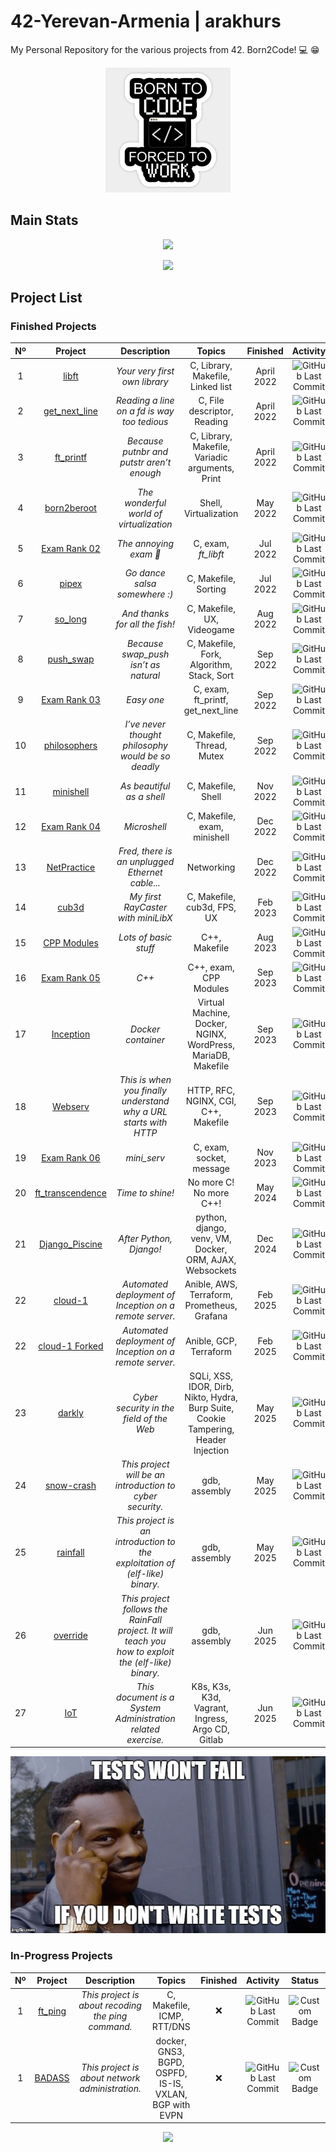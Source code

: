 # 42-Yerevan-Armenia | arakhurs
My Personal Repository for the various projects from 42. Born2Code! :computer: :grin:

<p align="center">
  <a href="https://www.42yerevan.am/">
    <img src="https://github.com/Aramxxx8691/Git_Images/blob/master/btc.png" with=200 height=200>
  </a>
</p>



## Main Stats

<p align="center">
  <a href="https://profile.intra.42.fr/users/arakhurs">
    <img src="https://badgen.net/badge/Born2Code/arakhurs/blue?cache=86400&icon=https://meta.intra.42.fr/images/42_logo.svg">
  </a>
</p>

<p align="center">
  <a href="https://github.com/Aramxxx8691/42-Yerevan-Armenia">
    <img src="https://badge.mediaplus.ma/greenbinary/arakhurs?1337Badge=off&UM6P=off">
<!--     <img src="https://badge42.vercel.app/api/v2/cl2hghdn0015509jwbq3g6pgx/stats?cursusId=21&coalitionId=undefined"> -->
  </a>
</p>

## Project List

### Finished Projects

|  Nº  | Project | Description | Topics | Finished | Activity | Status |
| :--: | :-----: | :---------: | :----: | :------: | :------: | :----: |
| 1 | [libft](https://github.com/Aramxxx8691/Libft-42) | *Your very first own library* | C, Library, Makefile, Linked list | April 2022 | ![GitHub Last Commit](https://img.shields.io/github/last-commit/Aramxxx8691/Libft-42/master) | ![Custom Badge](https://badgen.net/badge/Score/125%25/green?labelColor=blue&scale=2&cache=86400) |
| 2 | [get_next_line](https://github.com/Aramxxx8691/Get-Next-Line-42) | *Reading a line on a *fd* is way too tedious* | C, File descriptor, Reading | April 2022 | ![GitHub Last Commit](https://img.shields.io/github/last-commit/Aramxxx8691/Get-Next-Line-42/master) | ![Custom Badge](https://badgen.net/badge/Score/125%25/green?labelColor=blue&scale=2&cache=86400) |
| 3 | [ft_printf](https://github.com/Aramxxx8691/PrintF-42) | *Because putnbr and putstr aren’t enough* | C, Library, Makefile, Variadic arguments, Print | April 2022 | ![GitHub Last Commit](https://img.shields.io/github/last-commit/Aramxxx8691/PrintF-42/master) | ![Custom Badge](https://badgen.net/badge/Score/100%25/green?labelColor=blue&scale=2&cache=86400) |
| 4 | [born2beroot](https://github.com/Aramxxx8691/Born2beRoot-42) | *The wonderful world of virtualization* | Shell, Virtualization | May 2022 | ![GitHub Last Commit](https://img.shields.io/github/last-commit/Aramxxx8691/Born2beRoot-42/master) | ![Custom Badge](https://badgen.net/badge/Score/110%25/green?labelColor=blue&scale=2&cache=86400) |
| 5 | [Exam Rank 02](https://github.com/42-Yerevan-Armenia/Exam_Rank_02) | *The annoying exam 👹* | C, exam, *ft_libft* | Jul 2022 | ![GitHub Last Commit](https://img.shields.io/github/last-commit/Aramxxx8691/Exam_Rank_02/master) | ![Custom Badge](https://badgen.net/badge/Score/100%25/green?labelColor=blue&scale=2&cache=86400) |
| 6 | [pipex](https://github.com/42-Yerevan-Armenia/Pipex-42) | *Go dance salsa somewhere :)* | C, Makefile, Sorting | Jul 2022 | ![GitHub Last Commit](https://img.shields.io/github/last-commit/Aramxxx8691/Pipex-42/master) | ![Custom Badge](https://badgen.net/badge/Score/100%25/green?labelColor=blue&scale=2&cache=86400) |
| 7 | [so_long](https://github.com/42-Yerevan-Armenia/So_long-42) | *And thanks for all the fish!* | C, Makefile, UX, Videogame | Aug 2022 | ![GitHub Last Commit](https://img.shields.io/github/last-commit/Aramxxx8691/So_long-42/master) | ![Custom Badge](https://badgen.net/badge/Score/117%25/green?labelColor=blue&scale=2&cache=86400) |
| 8 | [push_swap](https://github.com/42-Yerevan-Armenia/Push_swap-42) | *Because swap_push isn’t as natural* | C, Makefile, Fork, Algorithm, Stack, Sort | Sep 2022 | ![GitHub Last Commit](https://img.shields.io/github/last-commit/Aramxxx8691/Push_swap-42/master) | ![Custom Badge](https://badgen.net/badge/Score/84%25/green?labelColor=blue&scale=2&cache=86400) |
| 9 | [Exam Rank 03](https://github.com/42-Yerevan-Armenia/Exam_Rank_03) | *Easy one* | C, exam, ft_printf, get_next_line | Sep 2022 | ![GitHub Last Commit](https://img.shields.io/github/last-commit/Aramxxx8691/Exam_Rank_03/master) | ![Custom Badge](https://badgen.net/badge/Score/100%25/green?labelColor=blue&scale=2&cache=86400) |
| 10 | [philosophers](https://github.com/42-Yerevan-Armenia/Philosophers-42) | *I’ve never thought philosophy would be so deadly* | C, Makefile, Thread, Mutex | Sep 2022 | ![GitHub Last Commit](https://img.shields.io/github/last-commit/Aramxxx8691/Philosophers-42/master) | ![Custom Badge](https://badgen.net/badge/Score/100%25/green?labelColor=blue&scale=2&cache=86400) |
| 11 | [minishell](https://github.com/42-Yerevan-Armenia/Minishell-42) | *As beautiful as a shell* | C, Makefile, Shell | Nov 2022 | ![GitHub Last Commit](https://img.shields.io/github/last-commit/Aramxxx8691/Minishell-42/master) | ![Custom Badge](https://badgen.net/badge/Score/100%25/green?labelColor=blue&scale=2&cache=86400) |
| 12 | [Exam Rank 04](https://github.com/42-Yerevan-Armenia/Exam_Rank_04) | *Microshell* | C, Makefile, exam, minishell | Dec 2022 | ![GitHub Last Commit](https://img.shields.io/github/last-commit/Aramxxx8691/Exam_Rank_04/master) | ![Custom Badge](https://badgen.net/badge/Score/100%25/green?labelColor=blue&scale=2&cache=86400) |
| 13 | [NetPractice](https://github.com/42-Yerevan-Armenia/NetPractice-42) | *Fred, there is an unplugged Ethernet cable...* | Networking | Dec 2022 | ![GitHub Last Commit](https://img.shields.io/github/last-commit/Aramxxx8691/NetPractice-42/master) | ![Custom Badge](https://badgen.net/badge/Score/100%25/green?labelColor=blue&scale=2&cache=86400) |
| 14 | [cub3d](https://github.com/42-Yerevan-Armenia/Cub3d-42) | *My first RayCaster with miniLibX* | C, Makefile, cub3d, FPS, UX | Feb 2023  | ![GitHub Last Commit](https://img.shields.io/github/last-commit/Aramxxx8691/Cub3d-42/master) | ![Custom Badge](https://badgen.net/badge/Score/110%25/green?labelColor=blue&scale=2&cache=86400) |
| 15 | [CPP Modules](https://github.com/42-Yerevan-Armenia/CPP-42) | *Lots of basic stuff* | C++, Makefile | Aug 2023 | ![GitHub Last Commit](https://img.shields.io/github/last-commit/Aramxxx8691/CPP-42/master) | ![Custom Badge](https://badgen.net/badge/Score/100%25/green?labelColor=blue&scale=2&cache=86400) |
| 16 | [Exam Rank 05](https://github.com/42-Yerevan-Armenia/Exam_Rank_05) | *C++* | C++, exam, CPP Modules | Sep 2023 | ![GitHub Last Commit](https://img.shields.io/github/last-commit/Aramxxx8691/Exam_Rank_05/master) | ![Custom Badge](https://badgen.net/badge/Score/100%25/green?labelColor=blue&scale=2&cache=86400) |
| 17 | [Inception](https://github.com/42-Yerevan-Armenia/Inception-42) | *Docker container* | Virtual Machine, Docker, NGINX, WordPress, MariaDB, Makefile | Sep 2023 | ![GitHub Last Commit](https://img.shields.io/github/last-commit/Aramxxx8691/Inception-42/master) | ![Custom Badge](https://badgen.net/badge/Score/100%25/green?labelColor=blue&scale=2&cache=86400) |
| 18 | [Webserv](https://github.com/42-Yerevan-Armenia/Webserv-42) | *This is when you finally understand why a URL starts with HTTP* | HTTP, RFC, NGINX, CGI, C++, Makefile | Sep 2023 | ![GitHub Last Commit](https://img.shields.io/github/last-commit/Aramxxx8691/Webserv-42/master) | ![Custom Badge](https://badgen.net/badge/Score/100%25/green?labelColor=blue&scale=2&cache=86400) |
| 19 | [Exam Rank 06](https://github.com/42-Yerevan-Armenia/Exam_Rank_06) | *mini_serv* | C, exam, socket, message | Nov 2023 | ![GitHub Last Commit](https://img.shields.io/github/last-commit/Aramxxx8691/Exam_Rank_06/master) | ![Custom Badge](https://badgen.net/badge/Score/100%25/green?labelColor=blue&scale=2&cache=86400) |
| 20 | [ft_transcendence](https://github.com/42-Yerevan-Armenia/ft_transcendence-42) | *Time to shine!* | No more C! No more C++! | May 2024 | ![GitHub Last Commit](https://img.shields.io/github/last-commit/Aramxxx8691/ft_transcendence-42/master) | ![Custom Badge](https://badgen.net/badge/Score/105%25/green?labelColor=blue&scale=2&cache=86400) |
| 21 | [Django_Piscine](https://github.com/Aramxxx8691/Django-42) | *After Python, Django!* | python, django, venv, VM, Docker, ORM, AJAX, Websockets | Dec 2024 | ![GitHub Last Commit](https://img.shields.io/github/last-commit/Aramxxx8691/Django-42/master) | ![Custom Badge](https://badgen.net/badge/Score/100%25/green?labelColor=blue&scale=2&cache=86400) |
| 22 | [cloud-1](https://github.com/42-Yerevan-Armenia/Cloud-1-42) | *Automated deployment of Inception on a remote server.* | Anible, AWS, Terraform, Prometheus, Grafana | Feb 2025 | ![GitHub Last Commit](https://img.shields.io/github/last-commit/Aramxxx8691/Cloud-1-42/master) | ![Custom Badge](https://badgen.net/badge/Score/100%25/green?labelColor=blue&scale=2&cache=86400) |
| 22 | [cloud-1 Forked](https://github.com/42-Yerevan-Armenia/Cloud-1) | *Automated deployment of Inception on a remote server.* | Anible, GCP, Terraform | Feb 2025 | ![GitHub Last Commit](https://img.shields.io/github/last-commit/Aramxxx8691/Cloud-1-42/master) | ![Custom Badge](https://badgen.net/badge/Score/100%25/green?labelColor=blue&scale=2&cache=86400) |
| 23 | [darkly](https://github.com/42-Yerevan-Armenia/Darkly-42) | *Cyber security in the field of the Web* | SQLi, XSS, IDOR, Dirb, Nikto, Hydra, Burp Suite, Cookie Tampering, Header Injection | May 2025 | ![GitHub Last Commit](https://img.shields.io/github/last-commit/42-Yerevan-Armenia/Darkly-42/master) | ![Custom Badge](https://badgen.net/badge/Score/100%25/green?labelColor=blue&scale=2&cache=86400) |
| 24 | [snow-crash](https://github.com/42-Yerevan-Armenia/SnowCrash-42) | *This project will be an introduction to cyber security.* | gdb, assembly | May 2025 | ![GitHub Last Commit](https://img.shields.io/github/last-commit/42-Yerevan-Armenia/SnowCrash-42/master) | ![Custom Badge](https://badgen.net/badge/Score/100%25/green?labelColor=blue&scale=2&cache=86400) |
| 25 | [rainfall](https://github.com/42-Yerevan-Armenia/Rainfall-42) | *This project is an introduction to the exploitation of (elf-like) binary.* | gdb, assembly | May 2025 | ![GitHub Last Commit](https://img.shields.io/github/last-commit/42-Yerevan-Armenia/Rainfall-42/master) | ![Custom Badge](https://badgen.net/badge/Score/100%25/green?labelColor=blue&scale=2&cache=86400) |
| 26 | [override](https://github.com/42-Yerevan-Armenia/OverRide-42) | *This project follows the RainFall project. It will teach you how to exploit the (elf-like) binary.* | gdb, assembly | Jun 2025 | ![GitHub Last Commit](https://img.shields.io/github/last-commit/Aramxxx8691/OverRide-42/master) | ![Custom Badge](https://badgen.net/badge/Score/125%25/green?labelColor=blue&scale=2&cache=86400) |
| 27 | [IoT](https://github.com/Aramxxx8691/IoT-42) | *This document is a System Administration related exercise.* | K8s, K3s, K3d, Vagrant, Ingress, Argo CD, Gitlab  | Jun 2025 | ![GitHub Last Commit](https://img.shields.io/github/last-commit/Aramxxx8691/IoT-42/master) | ![Custom Badge](https://badgen.net/badge/Score/125%25/green?labelColor=blue&scale=2&cache=86400) |

<p align="center">
  <a href="https://github.com/Aramxxx8691/Tester-42">
    <img src="https://github.com/Aramxxx8691/Git_Images/blob/master/meme_testing.png">
  </a>
</p>

### In-Progress Projects

|  Nº  | Project | Description | Topics | Finished | Activity | Status |
| :--: | :-----: | :---------: | :----: | :------: | :------: | :----: |
| 1 | [ft_ping](https://github.com/Aramxxx8691/Ping-42) | *This project is about recoding the ping command.* | C, Makefile, ICMP, RTT/DNS | ❌ | ![GitHub Last Commit](https://img.shields.io/github/last-commit/Aramxxx8691/Ping-42/master) | ![Custom Badge](https://badgen.net/badge/Suscribed/⏳/yellow?labelColor=yellow&scale=2&cache=86400) |
| 1 | [BADASS](https://github.com/Aramxxx8691/Ping-42) | *This project is about network administration.* | docker, GNS3, BGPD, OSPFD, IS-IS, VXLAN,  BGP with EVPN | ❌ | ![GitHub Last Commit](https://img.shields.io/github/last-commit/Aramxxx8691/BADASS-42/master) | ![Custom Badge](https://badgen.net/badge/Suscribed/⏳/yellow?labelColor=yellow&scale=2&cache=86400) |






<!---
madebypixel02/42-Madrid-Cursus
| 1 | [Exam Rank 05](https://github.com/42-Yerevan-Armenia/Exam_Rank_05) | *C++* | C++, Makefile, exam, CPP Modules | Sep 2023 | ![GitHub Last Commit](https://img.shields.io/github/last-commit/Aramxxx8691/Exam_Rank_05/master) | [![arakhurs's 42Project Score](https://badge42.vercel.app/api/v2/cl2hghdn0015509jwbq3g6pgx/project/2901567)](https://github.com/JaeSeoKim/badge42) |
--->

<p align="center">
  <a href="https://www.42yerevan.am/">
    <img src="https://github-readme-stats.vercel.app/api?username=Aramxxx8691&count_private=true&show_icons=true&theme=dark">
  </a>
</p>
